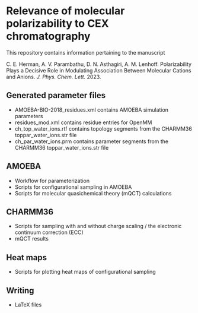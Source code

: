 # Relevance of molecular polarizability to CEX chromatography

This repository contains information pertaining to the manuscript

C. E. Herman, A. V. Parambathu, D. N. Asthagiri, A. M. Lenhoff. Polarizability Plays a Decisive Role in Modulating Association Between Molecular Cations and Anions. *J. Phys. Chem. Lett.* 2023.


## Generated parameter files

- AMOEBA-BIO-2018_residues.xml contains AMOEBA simulation parameters
- residues_mod.xml contains residue entries for OpenMM
- ch_top_water_ions.rtf contains topology segments from the CHARMM36 toppar_water_ions.str file
- ch_par_water_ions.prm contains parameter segments from the CHARMM36 toppar_water_ions.str file

## AMOEBA
- Workflow for parameterization
- Scripts for configurational sampling in AMOEBA
- Scripts for molecular quasichemical theory (mQCT) calculations

## CHARMM36
- Scripts for sampling with and without charge scaling / the electronic continuum correction (ECC)
- mQCT results

## Heat maps
- Scripts for plotting heat maps of configurational sampling

## Writing
- LaTeX files
